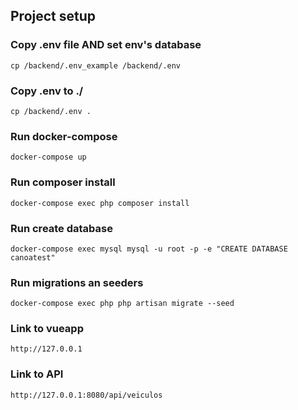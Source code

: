 ## Project setup

### Copy .env file AND set env's database
```
cp /backend/.env_example /backend/.env
```

### Copy .env to ./
```
cp /backend/.env .
```

### Run docker-compose
```
docker-compose up
```

### Run composer install
```
docker-compose exec php composer install
```

### Run create database
```
docker-compose exec mysql mysql -u root -p -e "CREATE DATABASE canoatest"
```

### Run migrations an seeders
```
docker-compose exec php php artisan migrate --seed
```

### Link to vueapp
```
http://127.0.0.1
```

### Link to API
```
http://127.0.0.1:8080/api/veiculos
```
